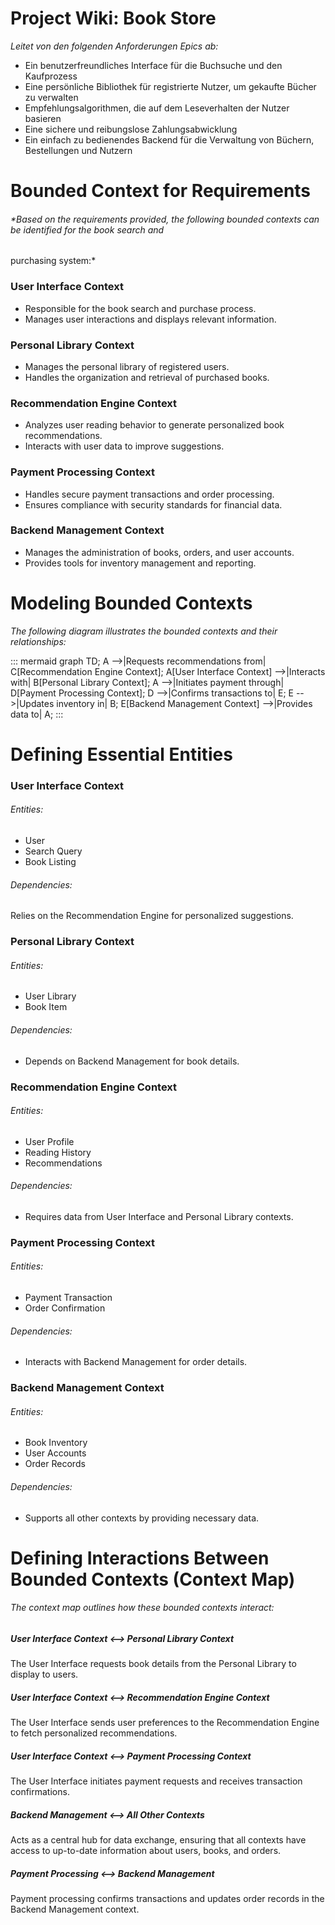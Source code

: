 # **Project Wiki: Book Store**

*Leitet von den folgenden Anforderungen Epics ab:*

- Ein benutzerfreundliches Interface für die Buchsuche und den Kaufprozess
- Eine persönliche Bibliothek für registrierte Nutzer, um gekaufte Bücher zu verwalten
- Empfehlungsalgorithmen, die auf dem Leseverhalten der Nutzer basieren
- Eine sichere und reibungslose Zahlungsabwicklung
- Ein einfach zu bedienendes Backend für die Verwaltung von Büchern, Bestellungen und Nutzern

# Bounded Context for Requirements

###### *Based on the requirements provided, the following bounded contexts can be identified for the book search and
purchasing system:*

### User Interface Context

- Responsible for the book search and purchase process.
- Manages user interactions and displays relevant information.

### Personal Library Context

- Manages the personal library of registered users.
- Handles the organization and retrieval of purchased books.

### Recommendation Engine Context

- Analyzes user reading behavior to generate personalized book recommendations.
- Interacts with user data to improve suggestions.

### Payment Processing Context

- Handles secure payment transactions and order processing.
- Ensures compliance with security standards for financial data.

### Backend Management Context

- Manages the administration of books, orders, and user accounts.
- Provides tools for inventory management and reporting.

# Modeling Bounded Contexts

*The following diagram illustrates the bounded contexts and their relationships:*

::: mermaid
graph TD; 
A -->|Requests recommendations from| C[Recommendation Engine Context]; 
A[User Interface Context] -->|Interacts with| B[Personal Library Context]; 
A -->|Initiates payment through| D[Payment Processing Context]; 
D -->|Confirms transactions to| E;
E -->|Updates inventory in| B; 
E[Backend Management Context] -->|Provides data to| A; 
:::

# Defining Essential Entities

### User Interface Context

###### *Entities:*

- User
- Search Query
- Book Listing

###### Dependencies:

Relies on the Recommendation Engine for personalized suggestions.

### Personal Library Context

###### Entities:

- User Library
- Book Item

###### Dependencies:

- Depends on Backend Management for book details.

### Recommendation Engine Context

###### Entities:

- User Profile
- Reading History
- Recommendations

###### Dependencies:

- Requires data from User Interface and Personal Library contexts.

### Payment Processing Context

###### Entities:

- Payment Transaction
- Order Confirmation

###### Dependencies:

- Interacts with Backend Management for order details.

### Backend Management Context

###### Entities:

- Book Inventory
- User Accounts
- Order Records

###### Dependencies:

- Supports all other contexts by providing necessary data.

# Defining Interactions Between Bounded Contexts (Context Map)

###### *The context map outlines how these bounded contexts interact:*

##### User Interface Context <-->  Personal Library Context

The User Interface requests book details from the Personal Library to display to users.

##### User Interface Context <--> Recommendation Engine Context

The User Interface sends user preferences to the Recommendation Engine to fetch personalized recommendations.

##### User Interface Context <--> Payment Processing Context

The User Interface initiates payment requests and receives transaction confirmations.

##### Backend Management <--> All Other Contexts

Acts as a central hub for data exchange, ensuring that all contexts have access to up-to-date information about users,
books, and orders.

##### Payment Processing <--> Backend Management

Payment processing confirms transactions and updates order records in the Backend Management context.
